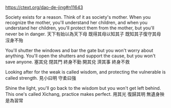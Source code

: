 https://ctext.org/dao-de-jing#n11643

Society exists for a reason.
Think of it as society's mother.
When you recognize the mother,
you'll understand her children,
and when you understand her children,
you'll protect them from the mother,
but you'll never be in danger.
天下有始以為天下母
既得其母以知其子
既知其子復守其母
沒身不殆

You'll shutter the windows and bar the gate
but you won't worry about anything.
You'll open the shutters and support the cause,
but you won't save anyone.
塞其兌 閉其門 終身不勤
開其兌 濟其事 終身不救

Looking after for the weak
is called wisdom,
and protecting the vulnerable
is called strength.
見小曰明
守柔曰強

Shine the light,
you'll go back to the wisdom
but you won't get left behind.
This one's called Xichang, practice makes perfect.
用其光
復歸其明
無遺身殃
是為習常
